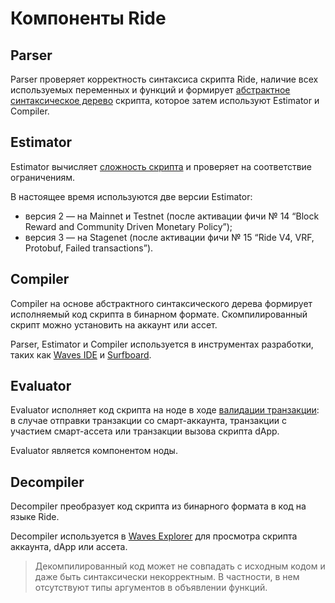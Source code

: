 # Компоненты Ride

## Parser

Parser проверяет корректность синтаксиса скрипта Ride, наличие всех используемых переменных и функций и формирует [абстрактное синтаксическое дерево](https://ru.wikipedia.org/wiki/Абстрактное_синтаксическое_дерево) скрипта, которое затем используют Estimator и Compiler.

## Estimator

Estimator вычисляет [сложность скрипта](/ru/ride/base-concepts/complexity) и проверяет на соответствие ограничениям.

В настоящее время используются две версии Estimator:
* версия 2 — на Mainnet и Testnet (после активации фичи №&nbsp;14 “Block Reward and Community Driven Monetary Policy”);
* версия 3 — на Stagenet (после активации фичи №&nbsp;15 “Ride V4, VRF, Protobuf, Failed transactions”).

## Compiler

Compiler на основе абстрактного синтаксического дерева формирует исполняемый код скрипта в бинарном формате. Скомпилированный скрипт можно установить на аккаунт или ассет.

Parser, Estimator и Compiler используется в инструментах разработки, таких как [Waves IDE](https://ide.wavesplatform.com/) и [Surfboard](https://github.com/wavesplatform/surfboard).

## Evaluator

Evaluator исполняет код скрипта на ноде в ходе [валидации транзакции](/ru/blockchain/transaction/transaction-validation): в случае отправки транзакции со смарт-аккаунта, транзакции с участием смарт-ассета или транзакции вызова скрипта dApp.

Evaluator является компонентом ноды.

## Decompiler

Decompiler преобразует код скрипта из бинарного формата в код на языке Ride.

Decompiler используется в [Waves Explorer](https://wavesexplorer.com/) для просмотра скрипта аккаунта, dApp или ассета.

> Декомпилированный код может не совпадать с исходным кодом и даже быть синтаксически некорректным. В частности, в нем отсутствуют типы аргументов в объявлении функций.
